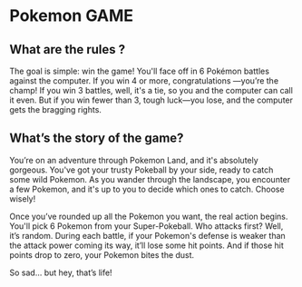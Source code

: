 # Pokemon GAME

## What are the rules ?

The goal is simple: win the game! You'll face off in 6 Pokémon
battles against the computer. If you win 4 or more, congratulations
—you’re the champ! If you win 3 battles, well,
it's a tie, so you and the computer can call it even. 
But if you win fewer than 3, tough luck—you lose, and
the computer gets the bragging rights.

## What’s the story of the game?

You’re on an adventure through Pokemon Land, and it's absolutely 
gorgeous. You've got your trusty Pokeball by your side, ready to 
catch some wild Pokemon. As you wander through the landscape, 
you encounter a few Pokemon, and it's up to you to decide which 
ones to catch. Choose wisely!


Once you’ve rounded up all the Pokemon you want, the real action
begins. You'll pick 6 Pokemon from your Super-Pokeball. Who 
attacks first? Well, it’s random. During  each battle, 
if your Pokemon's defense is weaker than the attack power
coming its way, it’ll lose some hit points.
And if those hit points drop to zero, your Pokemon bites the dust.

So sad… but hey, that’s life!
